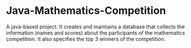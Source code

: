 # Java-Mathematics-Competition
A java-based project. It creates and maintains a database that collects the information (names and scores) about the participants of the mathematics competition. It also specifies the top 3 winners of the competition.
